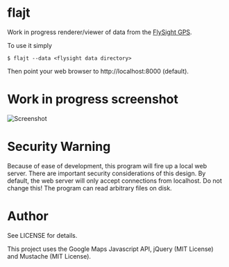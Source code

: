 # flajt

Work in progress renderer/viewer of data from the [FlySight GPS](http://www.flysight.ca/).

To use it simply

    $ flajt --data <flysight data directory>

Then point your web browser to http://localhost:8000 (default).

# Work in progress screenshot

![Screenshot](https://raw.github.com/bjornedstrom/flajt/master/doc/shot.jpg "Screenshot")

# Security Warning

Because of ease of development, this program will fire up a local web
server. There are important security considerations of this design. By default, the web server will only accept connections from localhost. Do not change this! The program can read arbitrary files on disk.

# Author

See LICENSE for details.

This project uses the Google Maps Javascript API, jQuery (MIT License) and Mustache (MIT License).
